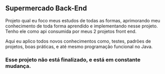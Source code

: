 ## Supermercado Back-End

Projeto qual eu foco meus estudos de todas as formas, aprimorando meu conhecimento de toda forma aprendido e implementando nesse projeto. Tenho ele como api consumida por meus 2 projetos front end.

Aqui eu aplico todos novos conhecimentos como, testes, padrões de projetos, boas práticas, e até mesmo programação funcional no Java.

### Esse projeto não está finalizado, e está em constante mudança.
